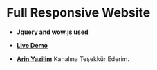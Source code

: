 # Full Responsive Website

* **Jquery and wow.js used**

* **[Live Demo](https://mehmetaydar01.github.io/Full-Responsive-Website/)**

* **[Arin Yazilim](https://www.youtube.com/c/ArinYazilim/playlists)** Kanalına Teşekkür Ederim.
